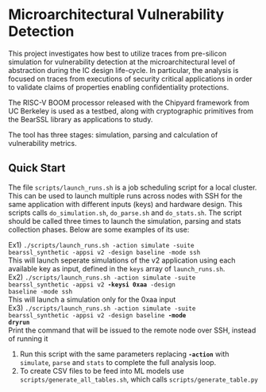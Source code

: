 # Microarchitectural Vulnerability Detection
This project investigates how best to utilize traces from pre-silicon simulation for vulnerability detection at the microarchitectural level of abstraction during the IC design life-cycle.  In particular, the analysis is focused on traces from executions of security critical applications in order to validate claims of properties enabling confidentiality protections.

The RISC-V BOOM processor released with the Chipyard framework from UC Berkeley is used as a testbed, along with cryptographic primitives from the BearSSL library as applications to study.

The tool has three stages: simulation, parsing and calculation of vulnerability metrics.

## Quick Start

The file <code>scripts/launch_runs.sh</code> is a job scheduling script for a local cluster. This can be used to launch multiple runs across nodes with SSH for the same application with different inputs (keys) and hardware design. This scripts calls <code>do_simulation.sh</code>, <code>do_parse.sh</code> and <code>do_stats.sh</code>. The script should be called three times to launch the simulation, parsing and stats collection phases. Below are some examples of its use:

Ex1) <code>./scripts/launch_runs.sh -action simulate -suite bearssl_synthetic -appsi v2 -design baseline -mode ssh</code>   
    This will launch seperate simulations of the v2 application using each available key as input, defined in the <code>keys</code> array of <code>launch_runs.sh</code>.  
Ex2) <code>./scripts/launch_runs.sh -action simulate -suite bearssl_synthetic -appsi v2 **-keysi 0xaa** -design baseline -mode ssh</code>   
    This will launch a simulation only for the 0xaa input  
Ex3) <code>./scripts/launch_runs.sh -action simulate -suite bearssl_synthetic -appsi v2 -design baseline **-mode dryrun**</code>     
    Print the command that will be issued to the remote node over SSH, instead of running it  
    
1. Run this script with the same parameters replacing <code>**-action**</code> with <code>simulate</code>, <code>parse</code> and <code>stats</code> to complete the full analysis loop.  
2. To create CSV files to be feed into ML models use <code>scripts/generate_all_tables.sh</code>, which calls <code>scripts/generate_table.py<script>.</code>
    
### Debugging
There are other tools available to help with debugging and quickly finding information. The <code>pc_finder.py</code> script will locate the program counter (PC) values which lie on the boundaries of identified security-critical regions (SCRs). It takes SCR function names/labels as input.
Also, <code>inspect_instructions.py</code> can be helpful in an interactive python session to search the list of instructions fed into the pipeline and view the timestamps for which an instruction occupied various pipeline stages. If no timestamp is found for a particular stage, it means the instruction was speculative and squashed before entering that stage.


## Simulation

### Processor Simulator
The first stage is to simulate the processor-under-test, executing the selected application. We use the Verilator backend, which is a cycle-accurate C++ model of the hardware.

1. Clone the Chipyard repository from Github: <code>git clone https://github.com/ucb-bar/chipyard.git</code>
2. Checkout version 1.2.0: <code>git checkout tags/1.2.0</code>
3. Change the submodule path for the BOOM processor to point to our modified implementation:
    1. Open .gitmodules from the root directory of Chipyard
    2. Under <code>[submodule "generators/boom"]</code>, change to <code>url = https://github.com/kristinbarber/riscv-boom.git</code>
4. Follow instructions for repository initialization from Chipyard documentation
5. Checkout 'kmb' branch: <code>git checkout kmb</code>
6. Change to the <code>sims/verilator</code> directory
    1. Run <code>CONFIG=SmallBoomConfig</code>, this command will generate the simulator executable

### Applications
The <code>apps</code> directory holds respositories for tests to be run with the simulator.

We have created several unit tests based on the BearSSL library primitives that are intended to (1) ease use with the simulation platform, (2) exercise known vulnerabilities and (3) test the robustness of software mitigation techniques.
The unit tests can be found under <code>apps/bearssl-0.6/microsampler_tests</code> and can all be compiled using the provided Makefile. These tests take as input the secret key represented as a hexidecimal value and should be equal to the expected number of bytes (bits) for the cipher selected (e.g., 1024-bit for RSA (modpow)).

## State Construction
    
## Metric Calculation and Statistics Reporting

## Software Modules
